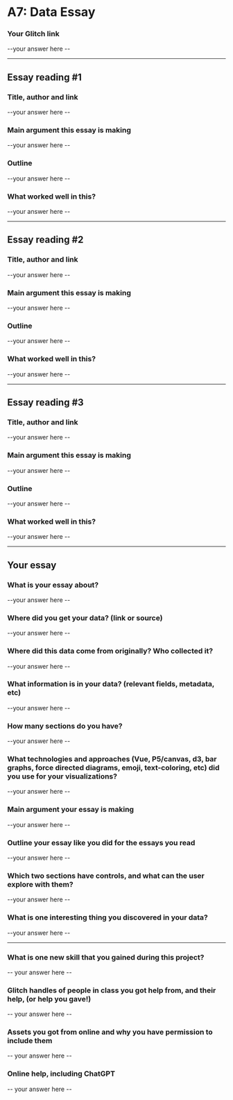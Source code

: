 # A7: Data Essay

### Your Glitch link

--your answer here  --

-----------

## Essay reading #1 

### Title, author and link

--your answer here  --

### Main argument this essay is making

--your answer here  --

### Outline

--your answer here  --

### What worked well in this?

--your answer here  --


-----------

## Essay reading #2 

### Title, author and link

--your answer here  --

### Main argument this essay is making

--your answer here  --

### Outline

--your answer here  --

### What worked well in this?

--your answer here  --


-----------

## Essay reading #3

### Title, author and link

--your answer here  --

### Main argument this essay is making

--your answer here  --

### Outline

--your answer here  --

### What worked well in this?

--your answer here  --

-----------

## Your essay

### What is your essay about?

--your answer here  --

### Where did you get your data? (link or source)

--your answer here  --

### Where did this data come from originally? Who collected it?

--your answer here  --

### What information is in your data? (relevant fields, metadata, etc)

--your answer here  --


### How many sections do you have?

--your answer here  --



### What technologies and approaches (Vue, P5/canvas, d3, bar graphs, force directed diagrams, emoji, text-coloring, etc) did you use for your visualizations?

--your answer here  --


### Main argument your essay is making

--your answer here  --

### Outline your essay like you did for the essays you read

--your answer here  --

### Which two sections have controls, and what can the user explore with them?

--your answer here  --


### What is one interesting thing you discovered in your data?

--your answer here  --

-----------


### What is one new skill that you gained during this project?

-- your answer here --

### Glitch handles of people in class you got help from, and their help, (or help you gave!)

-- your answer here --

### Assets you got from online and why you have permission to include them

-- your answer here --

### Online help, including ChatGPT 

-- your answer here --